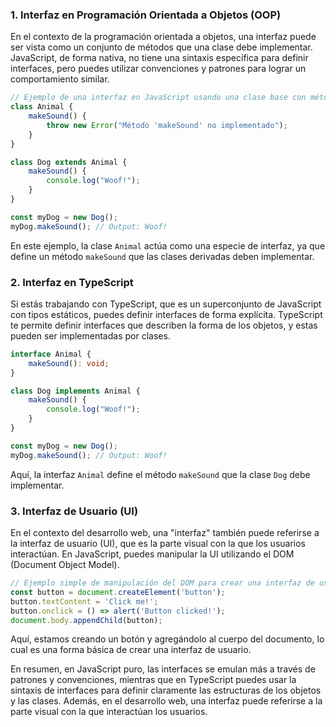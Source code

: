### 1. **Interfaz en Programación Orientada a Objetos (OOP)**

En el contexto de la programación orientada a objetos, una interfaz puede ser vista como un conjunto de métodos que una clase debe implementar. JavaScript, de forma nativa, no tiene una sintaxis específica para definir interfaces, pero puedes utilizar convenciones y patrones para lograr un comportamiento similar.

```javascript
// Ejemplo de una interfaz en JavaScript usando una clase base con métodos abstractos
class Animal {
    makeSound() {
        throw new Error("Método 'makeSound' no implementado");
    }
}

class Dog extends Animal {
    makeSound() {
        console.log("Woof!");
    }
}

const myDog = new Dog();
myDog.makeSound(); // Output: Woof!
```

En este ejemplo, la clase `Animal` actúa como una especie de interfaz, ya que define un método `makeSound` que las clases derivadas deben implementar.

### 2. **Interfaz en TypeScript**

Si estás trabajando con TypeScript, que es un superconjunto de JavaScript con tipos estáticos, puedes definir interfaces de forma explícita. TypeScript te permite definir interfaces que describen la forma de los objetos, y estas pueden ser implementadas por clases.

```typescript
interface Animal {
    makeSound(): void;
}

class Dog implements Animal {
    makeSound() {
        console.log("Woof!");
    }
}

const myDog = new Dog();
myDog.makeSound(); // Output: Woof!
```

Aquí, la interfaz `Animal` define el método `makeSound` que la clase `Dog` debe implementar.

### 3. **Interfaz de Usuario (UI)**

En el contexto del desarrollo web, una "interfaz" también puede referirse a la interfaz de usuario (UI), que es la parte visual con la que los usuarios interactúan. En JavaScript, puedes manipular la UI utilizando el DOM (Document Object Model).

```javascript
// Ejemplo simple de manipulación del DOM para crear una interfaz de usuario
const button = document.createElement('button');
button.textContent = 'Click me!';
button.onclick = () => alert('Button clicked!');
document.body.appendChild(button);
```

Aquí, estamos creando un botón y agregándolo al cuerpo del documento, lo cual es una forma básica de crear una interfaz de usuario.

En resumen, en JavaScript puro, las interfaces se emulan más a través de patrones y convenciones, mientras que en TypeScript puedes usar la sintaxis de interfaces para definir claramente las estructuras de los objetos y las clases. Además, en el desarrollo web, una interfaz puede referirse a la parte visual con la que interactúan los usuarios.